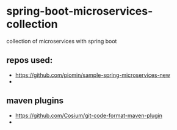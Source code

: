 # spring-boot-microservices-collection
collection of microservices with spring boot

## repos used:

- https://github.com/piomin/sample-spring-microservices-new
- 


## maven plugins

- https://github.com/Cosium/git-code-format-maven-plugin
- 
